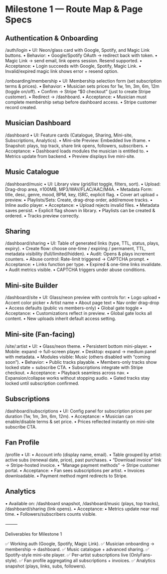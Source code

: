 # Milestone 1 — Route Map & Page Specs

## Authentication & Onboarding

/auth/login
 • UI: Neon/glass card with Google, Spotify, and Magic Link buttons.
 • Behavior:
 • Google/Spotify OAuth → redirect back with token.
 • Magic Link → send email, link opens session. Resend supported.
 • Acceptance:
 • Login succeeds with Google, Spotify, Magic Link.
 • Invalid/expired magic link shows error + resend option.

/onboarding/membership
 • UI: Membership selection form (set subscription terms & prices).
 • Behavior:
 • Musician sets prices for 1w, 1m, 3m, 6m, 12m (toggle on/off).
 • Confirm → Stripe “$0 checkout” (just to create Stripe customer).
 • Redirect → /dashboard.
 • Acceptance:
 • Musician must complete membership setup before dashboard access.
 • Stripe customer record created.

## Musician Dashboard

/dashboard
 • UI: Feature cards (Catalogue, Sharing, Mini-site, Subscriptions, Analytics).
 • Mini-site Preview: Embedded live iframe.
 • Snapshot: plays, top track, share link opens, followers, subscribers.
 • Acceptance:
 • Dashboard loads modules the musician is entitled to.
 • Metrics update from backend.
 • Preview displays live mini-site.

## Music Catalogue

/dashboard/music
 • UI: Library view (grid/list toggle, filters, sort).
 • Upload: Drag-drop area, ≤100MB, MP3/WAV/FLAC/AAC/M4A.
 • Metadata Form: title, desc, genre, mood, BPM, key, ISRC, explicit flag.
 • Cover art upload + preview.
 • Playlists/Sets: Create, drag-drop order, add/remove tracks.
 • Inline audio player.
 • Acceptance:
 • Upload rejects invalid files.
 • Metadata saves persist.
 • Explicit flag shown in library.
 • Playlists can be created & ordered.
 • Tracks preview correctly.

## Sharing

/dashboard/sharing
 • UI: Table of generated links (type, TTL, status, plays, expiry).
 • Create flow: choose one-time / expiring / permanent, TTL, metadata visibility (full/limited/hidden).
 • Audit: Opens & plays increment counters.
 • Abuse control: Rate-limit triggered → CAPTCHA prompt.
 • Acceptance:
 • Links function per type.
 • Expired & one-time links invalidate.
 • Audit metrics visible.
 • CAPTCHA triggers under abuse conditions.

## Mini-site Builder

/dashboard/site
 • UI: Glass/neon preview with controls for:
 • Logo upload
 • Accent color picker
 • Artist name
 • About page text
 • Nav order drag-drop
 • Access defaults (public vs members-only)
 • Global gate toggle
 • Acceptance:
 • Customizations reflect in preview.
 • Global gate locks all content.
 • New uploads inherit default access setting.

## Mini-site (Fan-facing)

/site/:artist
 • UI:
 • Glass/neon theme.
 • Persistent bottom mini-player.
 • Mobile: expand → full-screen player.
 • Desktop: expand → medium panel with metadata.
 • Modules visible: Music (others disabled with “coming soon”).
 • Behavior:
 • Public tracks playable.
 • Members-only tracks show locked state + subscribe CTA.
 • Subscriptions integrate with Stripe checkout.
 • Acceptance:
 • Playback seamless across nav.
 • Expansion/collapse works without stopping audio.
 • Gated tracks stay locked until subscription confirmed.

## Subscriptions

/dashboard/subscriptions
 • UI: Config panel for subscription prices per duration (1w, 1m, 3m, 6m, 12m).
 • Acceptance:
 • Musician can enable/disable terms & set price.
 • Prices reflected instantly on mini-site subscribe CTA.

## Fan Profile

/profile
 • UI:
 • Account info (display name, email).
 • Table grouped by artist: active subs (renewal date, price), past purchases.
 • “Download invoice” link → Stripe-hosted invoice.
 • “Manage payment methods” → Stripe customer portal.
 • Acceptance:
 • Fan sees subscriptions per artist.
 • Invoices downloadable.
 • Payment method mgmt redirects to Stripe.

## Analytics

 • Available on: /dashboard snapshot, /dashboard/music (plays, top tracks), /dashboard/sharing (link opens).
 • Acceptance:
 • Metrics update near real time.
 • Followers/subscribers counts visible.

⸻

Deliverables for Milestone 1

✅ Working auth (Google, Spotify, Magic Link).
✅ Musician onboarding → membership → dashboard.
✅ Music catalogue + advanced sharing.
✅ Spotify-style mini-site player.
✅ Per-artist subscriptions live (OnlyFans-style).
✅ Fan profile aggregating all subscriptions + invoices.
✅ Analytics snapshot (plays, links, subs, followers).
